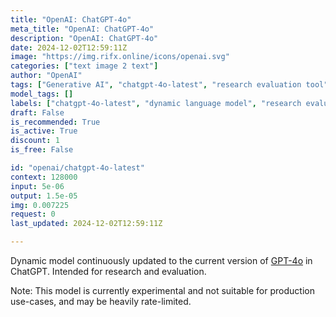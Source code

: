 ```yaml
---
title: "OpenAI: ChatGPT-4o"
meta_title: "OpenAI: ChatGPT-4o"
description: "OpenAI: ChatGPT-4o"
date: 2024-12-02T12:59:11Z
image: "https://img.rifx.online/icons/openai.svg"
categories: ["text image 2 text"]
author: "OpenAI"
tags: ["Generative AI", "chatgpt-4o-latest", "research evaluation tool", "Machine Learning", "Natural Language Processing", "rate-limited chatbot", "Programming", "dynamic language model", "Chatbots", "experimental AI model", "OpenAI"]
model_tags: []
labels: ["chatgpt-4o-latest", "dynamic language model", "research evaluation tool", "experimental AI model", "rate-limited chatbot"]
draft: False
is_recommended: True
is_active: True
discount: 1
is_free: False

id: "openai/chatgpt-4o-latest"
context: 128000
input: 5e-06
output: 1.5e-05
img: 0.007225
request: 0
last_updated: 2024-12-02T12:59:11Z

---
```


Dynamic model continuously updated to the current version of [GPT-4o](/openai/gpt-4o) in ChatGPT. Intended for research and evaluation.

Note: This model is currently experimental and not suitable for production use-cases, and may be heavily rate-limited.

